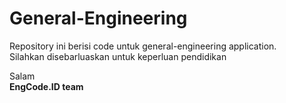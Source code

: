 # General-Engineering
Repository ini berisi code untuk general-engineering application. 
<br>Silahkan disebarluaskan untuk keperluan pendidikan

Salam <br>
<b>EngCode.ID team</b>
